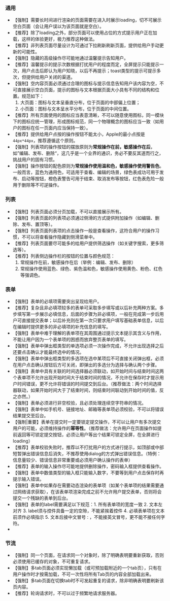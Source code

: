 ### 通用
- 【强制】需要长时间进行渲染的页面需要在进入时展示loading，切不可展示空白页面（会让用户误以为该页面就是空白）。
- 【推荐】除了loading之外，部分页面可以使用占位的方式提示用户正在加载，这样的体验更好，极力推荐这种做法。
- 【推荐】非列表页面尽量设计为可通过下拉刷新刷新页面，提供给用户手动更新的可能性。
- 【强制】隐藏的高级操作尽可能地通过温馨提示告知用户。
- 【推荐】温馨提示的提示次数根据打扰用户的程度而定，全屏提示只能提示一次，用户点击后即认为用户知晓，以后不再提示；toast类型的提示可提示多次，但提供给用户关闭的渠道。
- 【强制】空内容页面必须通过合理的图标与提示信息告知用户该内容为空，不可直接展示空白页面，提示的图标与文本根据页面大小具有不同的结构和位置。规范如下：
   1. 大页面：图标与文本呈垂直分布，位于页面的中部偏上位置；
   2. 小页面：图标与文本呈水平分布，位于页面的中间位置。
- 【推荐】所有页面使用的图标应当表意清晰，不可以随意使用图标，同一模块下的图标应统一管理，形成图标规范，同一个物理概念的图标应当一致（如用户的图标在任一页面内应当保持一致）。
- 【推荐】提供给用户点按的操作按钮不能太小，Apple的最小点按是`44px*44px`，推荐遵循这个原则。
- 【强制】列表项的操作按钮的摆放原则为**常规操作在前，敏感操作在后**，如”编辑、发布、删除“，这几乎是一个业界的通识，务必不要反其道而行之，挑战用户的固有习惯。
- 【强制】操作按钮的配色原则为**常规操作使用温和色，敏感操作使用警告色**。一般而言，蓝色为通用色，可适用于查看、编辑的场景，绿色表成功可用于发布、启动等按钮，橙色表警告可用于结束、取消发布等按钮，红色表危险一般用于删除等不可逆操作。


### 列表
- 【强制】列表页面必须分页加载，不可以直接展示所有。
- 【强制】列表页面的列表项必须通过侧滑的方式提供附加操作（如编辑、删除、发布、置顶等）。
- 【强制】列表页面列表项的点击操作一般是查看操作，这符合用户的操作习惯，不可以将查看操作隐藏到侧滑菜单中。
- 【推荐】列表页面要尽可能多的给用户提供筛选操作（如关键字搜索，更多筛选等）。
- 【推荐】列表侧边操作栏的按钮的位置与颜色规范：
   1. 常规操作在前，敏感操作在后（举例：编辑、发布、删除）
   2. 常规操作使用蓝色、绿色、紫色温和色，敏感操作使用黄色、粉色、红色等强调色。


###  表单

- 【强制】表单的必填项需要突出呈现给用户。
- 【推荐】复杂且非必填项较多的表单可采取多步填写或以后补充两种方案。多步填写第一步展示必填信息，后面的步骤为非必填项，一般在完成第一步后用户可直接提交表单；以后补充则在第一次只要求用户填写基础表单信息，以后在编辑时提供更多的非必填项的补充信息的填写。
- 【强制】表单中难于理解的表单项在其周围通过提示文本提示其含义与作用，不能让用户因为一个表单项的困惑而放弃整页表单的填写。
- 【强制】表单中弹出框类型的单选项必须一次操作完成，不允许出现选择之后还要点击确认才能最终选中的情况。
- 【强制】表单中弹出框类型的多选项在选中某项后不可直接关闭弹出框，必须在用户点击确认按钮后方可关闭，即弹出的多选分为选择与确认两个步骤。
- 【强制】表单中具有关联的时间选择器必须联动，如开始时间与结束时间这两个表单项不允许出现开始时间大于结束时间的情况，不允许在保存时才提示用户时间错误，更不允许将错误的时间提交到后台。（推荐做法：两个时间选择器联动，如果开始时间大于了结束时间，则结束时间联动到开始时间的值，反之亦然。）
- 【强制】表单必须进行非空校验，且必须处理连续空字符串的情况。
- 【强制】表单中如手机号、链接地址、邮箱等表单项必须校验，不可以将错误结果提交至后台。
- 【强制|重要】表单在提交时一定要锁定提交操作，不可以让用户有多次提交用户的可能，必须维持操作的**幂等性**。（推荐做法：允许用户在页面操作如提前返回等可锁定提交按钮，必须让用户等出个结果可锁定全屏，在全屏进行loading）
- 【推荐】表单校验失败时，推荐以不打扰用户的方式进行提示，如顶部或中部短暂弹出错误信息后消失，不推荐使用dialog的方式弹出错误信息。（特例：信息量较少、错误信息非常重要或必须用户确认操作的表单）
- 【推荐】表单的输入操作尽可能地提供删除操作，密码输入框提供查看操作。
- 【强制】表单中数值类型的输入框只能输入数字，不要等到用户点击保存时再提示输入错误。
- 【强制】表单中如果存在需要动态渲染的表单项（如某个表单项的结果需要通过网络请求获取），在该表单项渲染完成之前不允许用户提交表单，否则将会提交一个残缺的表单到后台。
- 【强制】表单的label需要满足以下规范：1. 所有表单项的宽度一致 2. 文本左对齐 3. label须与控件具备一定的空隙，不能紧挨着控件 4. 必填表单项在文本前须作必填指示 5. 文本后接中文冒号`：`，不能接英文冒号，更不能不接任何字符。
- 

### 节流
- 【强制】同一个页面，在请求同一个对象时，除了明确表明要重新获取，否则必须使用已缓存的对象，不可重复请求。
- 【强制】多tab页面必须实现懒加载（或可预加载附近的一个tab页），只有在用户操作时才按需加载，不可一次性将所有Tab页的内容全部加载出来。
- 【强制】多tab页面在切换tab时不可发起重复的请求，除非明确表明要刷新该页内容。
- 【推荐】轮询请求时，不可以过于频繁地请求服务器。